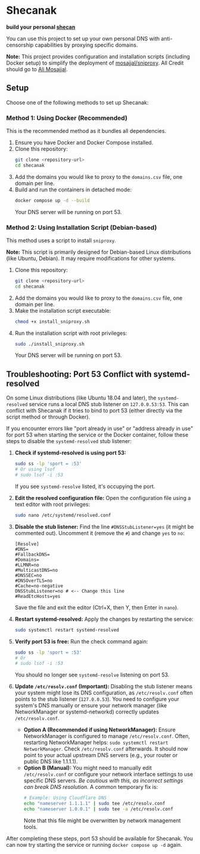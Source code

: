 # Shecanak

**build your personal [shecan](https://shecan.ir)**

You can use this project to set up your own personal DNS with anti-censorship capabilities by proxying specific domains.

**Note:** This project provides configuration and installation scripts (including Docker setup) to simplify the deployment of [mosajjal/sniproxy](https://github.com/mosajjal/sniproxy). All Credit should go to [Ali Mosajjal](https://github.com/mosajjal).

## Setup

Choose one of the following methods to set up Shecanak:

### Method 1: Using Docker (Recommended)

This is the recommended method as it bundles all dependencies.

1.  Ensure you have Docker and Docker Compose installed.
2.  Clone this repository:
    ```bash
    git clone <repository-url>
    cd shecanak
    ```
3.  Add the domains you would like to proxy to the `domains.csv` file, one domain per line.
4.  Build and run the containers in detached mode:
    ```bash
    docker compose up -d --build
    ```
    Your DNS server will be running on port 53.

### Method 2: Using Installation Script (Debian-based)

This method uses a script to install `sniproxy`.

**Note:** This script is primarily designed for Debian-based Linux distributions (like Ubuntu, Debian). It may require modifications for other systems.

1.  Clone this repository:
    ```bash
    git clone <repository-url>
    cd shecanak
    ```
2.  Add the domains you would like to proxy to the `domains.csv` file, one domain per line.
3.  Make the installation script executable:
    ```bash
    chmod +x install_sniproxy.sh
    ```
4.  Run the installation script with root privileges:
    ```bash
    sudo ./install_sniproxy.sh
    ```
    Your DNS server will be running on port 53.

## Troubleshooting: Port 53 Conflict with systemd-resolved

On some Linux distributions (like Ubuntu 18.04 and later), the `systemd-resolved` service runs a local DNS stub listener on `127.0.0.53:53`. This can conflict with Shecanak if it tries to bind to port 53 (either directly via the script method or through Docker).

If you encounter errors like "port already in use" or "address already in use" for port 53 when starting the service or the Docker container, follow these steps to disable the `systemd-resolved` stub listener:

1.  **Check if systemd-resolved is using port 53:**

    ```bash
    sudo ss -lp 'sport = :53'
    # Or using lsof
    # sudo lsof -i :53
    ```

    If you see `systemd-resolve` listed, it's occupying the port.

2.  **Edit the resolved configuration file:**
    Open the configuration file using a text editor with root privileges:

    ```bash
    sudo nano /etc/systemd/resolved.conf
    ```

3.  **Disable the stub listener:**
    Find the line `#DNSStubListener=yes` (it might be commented out). Uncomment it (remove the `#`) and change `yes` to `no`:

    ```
    [Resolve]
    #DNS=
    #FallbackDNS=
    #Domains=
    #LLMNR=no
    #MulticastDNS=no
    #DNSSEC=no
    #DNSOverTLS=no
    #Cache=no-negative
    DNSStubListener=no # <-- Change this line
    #ReadEtcHosts=yes
    ```

    Save the file and exit the editor (Ctrl+X, then Y, then Enter in `nano`).

4.  **Restart systemd-resolved:**
    Apply the changes by restarting the service:

    ```bash
    sudo systemctl restart systemd-resolved
    ```

5.  **Verify port 53 is free:**
    Run the check command again:

    ```bash
    sudo ss -lp 'sport = :53'
    # Or
    # sudo lsof -i :53
    ```

    You should no longer see `systemd-resolve` listening on port 53.

6.  **Update `/etc/resolv.conf` (Important):**
    Disabling the stub listener means your system might lose its DNS configuration, as `/etc/resolv.conf` often points to the stub listener (`127.0.0.53`). You need to configure your system's DNS manually or ensure your network manager (like NetworkManager or systemd-networkd) correctly updates `/etc/resolv.conf`.

    - **Option A (Recommended if using NetworkManager):** Ensure NetworkManager is configured to manage `/etc/resolv.conf`. Often, restarting NetworkManager helps: `sudo systemctl restart NetworkManager`. Check `/etc/resolv.conf` afterwards. It should now point to your actual upstream DNS servers (e.g., your router or public DNS like 1.1.1.1).
    - **Option B (Manual):** You might need to manually edit `/etc/resolv.conf` or configure your network interface settings to use specific DNS servers. _Be cautious with this, as incorrect settings can break DNS resolution._ A common temporary fix is:
      ```bash
      # Example: Using Cloudflare DNS
      echo "nameserver 1.1.1.1" | sudo tee /etc/resolv.conf
      echo "nameserver 1.0.0.1" | sudo tee -a /etc/resolv.conf
      ```
      Note that this file might be overwritten by network management tools.

After completing these steps, port 53 should be available for Shecanak. You can now try starting the service or running `docker compose up -d` again.
